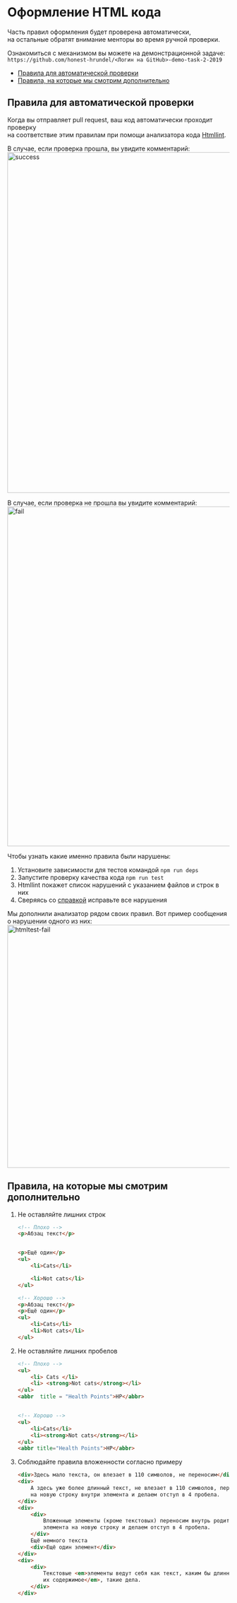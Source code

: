# Оформление HTML кода

Часть правил оформления будет проверена автоматически,  
на остальные обратят внимание менторы во время ручной проверки.

Ознакомиться с механизмом вы можете на демонстрационной задаче:  
`https://github.com/honest-hrundel/<Логин на GitHub>-demo-task-2-2019`

- [Правила для автоматической проверки](#Правила-для-автоматической-проверки)
- [Правила, на которые мы смотрим дополнительно](#Правила-на-которые-мы-смотрим-дополнительно)

## Правила для автоматической проверки

Когда вы отправляет pull request, ваш код автоматически проходит проверку  
на соответствие этим правилам при помощи анализатора кода [Htmllint](https://github.com/htmllint/htmllint).

В случае, если проверка прошла, вы увидите комментарий:
<img width="771" alt="success" src="https://user-images.githubusercontent.com/25838762/67099478-7b46a200-f1d7-11e9-9e14-00e42b446ffa.png">

В случае, если проверка не прошла вы увидите комментарий:
<img width="769" alt="fail" src="https://user-images.githubusercontent.com/25838762/67099166-e2178b80-f1d6-11e9-9c81-c25b33265242.png">

Чтобы узнать какие именно правила были нарушены:
1. Установите зависимости для тестов командой `npm run deps`
2. Запустите проверку качества кода `npm run test`
3. Htmllint покажет список нарушений с указанием файлов и строк в них
4. Сверяясь со [справкой](https://github.com/htmllint/htmllint/wiki/Options) исправьте все нарушения

Мы дополнили анализатор рядом своих правил. Вот пример сообщения о нарушении одного из них:
<img width="550" alt="htmltest-fail" src="https://cloud.githubusercontent.com/assets/4534405/19142804/977031ee-8bb9-11e6-8d66-340711c085c3.png">

## Правила, на которые мы смотрим дополнительно

1. Не оставляйте лишних строк

    ```html
    <!-- Плохо -->
    <p>Абзац текст</p>


    <p>Ещё один</p>
    <ul>
        <li>Cats</li>

        <li>Not cats</li>
    </ul>

    <!-- Хорошо -->
    <p>Абзац текст</p>
    <p>Ещё один</p>
    <ul>
        <li>Cats</li>
        <li>Not cats</li>
    </ul>
    ```

2. Не оставляйте лишних пробелов

    ``` html
    <!-- Плохо -->
    <ul>
        <li> Cats </li>
        <li> <strong>Not cats</strong></li>
    </ul>
    <abbr  title = "Health Points">HP</abbr>


    <!-- Хорошо -->
    <ul>
        <li>Cats</li>
        <li><strong>Not cats</strong></li>
    </ul>
    <abbr title="Health Points">HP</abbr>
    ```

3. Соблюдайте правила вложенности согласно примеру

    ```html
    <div>Здесь мало текста, он влезает в 110 символов, не переносим</div>
    <div>
        А здесь уже более длинный текст, не влезает в 110 символов, переносим его
        на новую строку внутри элемента и делаем отступ в 4 пробела.
    </div>
    <div>
        <div>
            Вложенные элементы (кроме текстовых) переносим внутрь родительского
            элемента на новую строку и делаем отступ в 4 пробела.
        </div>
        Ещё немного текста
        <div>Ещё один элемент</div>
    </div>
    <div>
        <div>
            Текстовые <em>элементы ведут себя как текст, каким бы длинным не было
            их содержимое</em>, такие дела.
        </div>
    </div>
    ```
